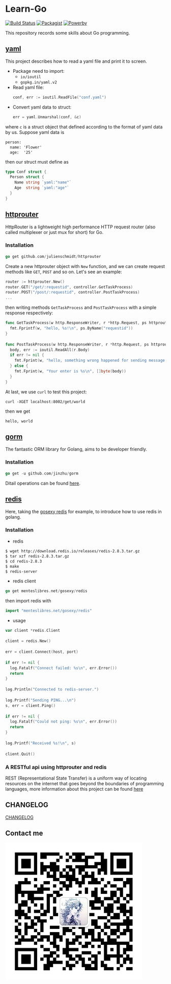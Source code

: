 # Learn-Go
[![Build Status](https://img.shields.io/badge/build-passing-brightgreen.svg)](https://github.com/MrDongdongLin/Learn-Go#learn-go)
[![Packagist](https://img.shields.io/badge/packgist-v1.3.1-orange.svg)](https://github.com/MrDongdongLin/Learn-Go/releases)
[![Powerby](https://img.shields.io/badge/powerby-DongdongLin-blue.svg)](https://github.com/MrDongdongLin)

This repository records some skills about Go programming.

## [yaml](https://github.com/MrDongdongLin/Learn-Go/tree/master/yaml)
This project describes how to read a yaml file and print it to screen.
- Package need to import:
  - `io/ioutil`
  - `gopkg.in/yaml.v2`
- Read yaml file:
  ``` go
  conf, err := ioutil.ReadFile("conf.yaml")
  ```
- Convert yaml data to struct:
  ```go
  err = yaml.Unmarshal(conf, &c)
  ```
where `c` is a struct object that defined according to the format of yaml data by us. Suppose yaml data is
```
person:
  name: 'Flower'
  age:  '25'
```
then our struct must define as
```go
type Conf struct {
  Person struct {
    Name string `yaml:"name"`
    Age  string `yaml:"age"`
  }
}
```

## [httprouter](https://github.com/MrDongdongLin/Learn-Go/tree/master/httprouter)
HttpRouter is a lightweight high performance HTTP request router (also called multiplexer or just mux for short) for Go.

### Installation
```go
go get github.com/julienschmidt/httprouter
```
Create a new httprouter object with `New` function, and we can create request methods like `GET`, `POST` and so on. Let's see an example:
```go
router := httprouter.New()
router.GET("/get/:requestid", controller.GetTaskProcess)
router.POST("/post/:requestid", controller.PostTaskProcess)
...
```
then writing methods `GetTaskProcess` and `PostTaskProcess` with a simple response respectively:
```go
func GetTaskProcess(w http.ResponseWriter, r *http.Request, ps httprouter.Params) {
  fmt.Fprintf(w, "hello, %s!\n", ps.ByName("requestid"))
}

func PostTaskProcess(w http.ResponseWriter, r *http.Request, ps httprouter.Params) {
  body, err := ioutil.ReadAll(r.Body)
  if err != nil {
    fmt.Fprint(w, "hello, something wrong happened for sending message to %s!\n", ps.ByName("requestid"))
  } else {
    fmt.Fprint(w, "Your enter is %s\n", []byte(body))
  }
}
```
At last, we use `curl` to test this project:
```
curl -XGET localhost:8002/get/world
```
then we get
```
hello, world
```

## [gorm](https://github.com/MrDongdongLin/Learn-Go/tree/master/gorm)
The fantastic ORM library for Golang, aims to be developer friendly.

### Installation
```go
go get -u github.com/jinzhu/gorm
```

Ditail operations can be found [here](http://jinzhu.me/gorm/).

## [redis](https://github.com/MrDongdongLin/Learn-Go/tree/master/redis)
Here, taking the [gosexy redis](https://github.com/gosexy/redis) for example, to introduce how to use redis in golang.

### Installation
- redis
```Shell Session
$ wget http://download.redis.io/releases/redis-2.8.3.tar.gz
$ tar xzf redis-2.8.3.tar.gz
$ cd redis-2.8.3
$ make
$ redis-server
```
- redis client
```go
go get menteslibres.net/gosexy/redis
```
then import redis with
```go
import "menteslibres.net/gosexy/redis"
```
- usage
```go
var client *redis.Client

client = redis.New()

err = client.Connect(host, port)

if err != nil {
  log.Fatalf("Connect failed: %s\n", err.Error())
  return
}

log.Println("Connected to redis-server.")

log.Printf("Sending PING...\n")
s, err = client.Ping()

if err != nil {
  log.Fatalf("Could not ping: %s\n", err.Error())
  return
}

log.Printf("Received %s!\n", s)

client.Quit()
```

### A RESTful api using httprouter and redis

REST (Representational State Transfer) is a uniform way of locating resources on the internet that goes beyond the boundaries of programming languages, more information about this project can be found [here](https://medium.com/code-zen/rest-apis-server-in-go-and-redis-66e9cb80a71b)

## CHANGELOG
[CHANGELOG](https://github.com/MrDongdongLin/Learn-Go/releases)

## Contact me
![](https://github.com/MrDongdongLin/src/blob/master/weixin/lindd.jpg)

